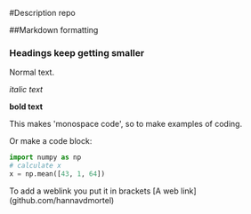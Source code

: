 #Description repo


##Markdown formatting

### Headings keep getting smaller

Normal text. 

*italic text*

**bold text**

This makes 'monospace code', so to make examples of coding. 

Or make a code block:

```python
import numpy as np
# calculate x
x = np.mean([43, 1, 64])
```

To add a weblink you put it in brackets [A web link] (github.com/hannavdmortel)